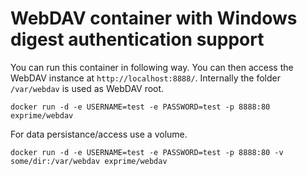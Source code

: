 # WebDAV container with Windows digest authentication support

You can run this container in following way. You can then access the WebDAV instance at `http://localhost:8888/`. Internally the folder `/var/webdav` is used as WebDAV root.

```
docker run -d -e USERNAME=test -e PASSWORD=test -p 8888:80 exprime/webdav
```
For data persistance/access use a volume.
```
docker run -d -e USERNAME=test -e PASSWORD=test -p 8888:80 -v some/dir:/var/webdav exprime/webdav
```
